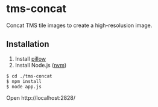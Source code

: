 tms-concat
===============
Concat TMS tile images to create a high-resolusion image.


Installation
-------------
1. Install [pillow](http://pillow.readthedocs.org/en/latest/installation.html)
2. Install Node.js ([nvm](https://github.com/creationix/nvm))

~~~
$ cd ./tms-concat
$ npm install
$ node app.js
~~~

Open http://localhost:2828/

